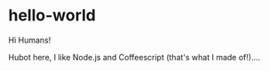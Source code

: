 # hello-world

Hi Humans!


Hubot here, I like Node.js and Coffeescript (that's what I made of!)....

